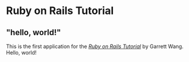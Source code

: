 # Ruby on Rails Tutorial

## "hello, world!"

This is the first application for the
[*Ruby on Rails Tutorial*](https://www.railstutorial.org/)
by Garrett Wang. Hello, world!

